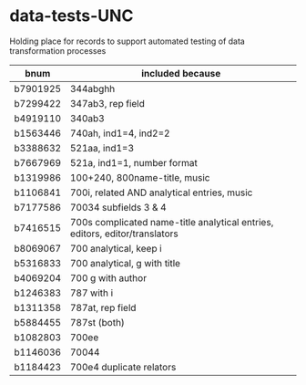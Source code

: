 # data-tests-UNC
Holding place for records to support automated testing of data transformation processes

| bnum | included because |
| ---- | ---------------- |
| b7901925 | 344abghh |
| b7299422 | 347ab3, rep field |
| b4919110 | 340ab3 |
| b1563446 | 740ah, ind1=4, ind2=2 |
| b3388632 | 521aa, ind1=3 |
| b7667969 | 521a, ind1=1, number format |
| b1319986 | 100+240, 800name-title, music |
| b1106841 | 700i, related AND analytical entries, music |
| b7177586 | 70034 subfields 3 & 4 |
| b7416515 | 700s complicated name-title analytical entries, editors, editor/translators |
| b8069067 | 700 analytical, keep i |
| b5316833 | 700 analytical, g with title |
| b4069204 | 700 g with author |
| b1246383 | 787 with i |
| b1311358 | 787at, rep field |
| b5884455 | 787st (both) |
| b1082803 | 700ee |
| b1146036 | 70044 |
| b1184423 | 700e4 duplicate relators |
